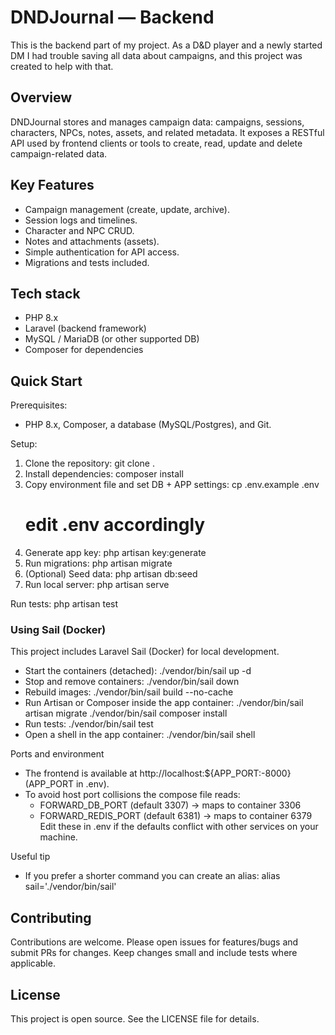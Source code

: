 # DNDJournal — Backend

This is the backend part of my project. As a D&D player and a newly started DM I had trouble saving all data about campaigns, and this project was created to help with that.

## Overview
DNDJournal stores and manages campaign data: campaigns, sessions, characters, NPCs, notes, assets, and related metadata. It exposes a RESTful API used by frontend clients or tools to create, read, update and delete campaign-related data.

## Key Features
- Campaign management (create, update, archive).
- Session logs and timelines.
- Character and NPC CRUD.
- Notes and attachments (assets).
- Simple authentication for API access.
- Migrations and tests included.

## Tech stack
- PHP 8.x
- Laravel (backend framework)
- MySQL / MariaDB (or other supported DB)
- Composer for dependencies

## Quick Start

Prerequisites:
- PHP 8.x, Composer, a database (MySQL/Postgres), and Git.

Setup:
1. Clone the repository:
   git clone <repo-url> .
2. Install dependencies:
   composer install
3. Copy environment file and set DB + APP settings:
   cp .env.example .env
   # edit .env accordingly
4. Generate app key:
   php artisan key:generate
5. Run migrations:
   php artisan migrate
6. (Optional) Seed data:
   php artisan db:seed
7. Run local server:
   php artisan serve

Run tests:
php artisan test

### Using Sail (Docker)

This project includes Laravel Sail (Docker) for local development.

- Start the containers (detached):
  ./vendor/bin/sail up -d
- Stop and remove containers:
  ./vendor/bin/sail down
- Rebuild images:
  ./vendor/bin/sail build --no-cache
- Run Artisan or Composer inside the app container:
  ./vendor/bin/sail artisan migrate
  ./vendor/bin/sail composer install
- Run tests:
  ./vendor/bin/sail test
- Open a shell in the app container:
  ./vendor/bin/sail shell

Ports and environment
- The frontend is available at http://localhost:${APP_PORT:-8000} (APP_PORT in .env).
- To avoid host port collisions the compose file reads:
  - FORWARD_DB_PORT (default 3307) → maps to container 3306
  - FORWARD_REDIS_PORT (default 6381) → maps to container 6379
  Edit these in .env if the defaults conflict with other services on your machine.

Useful tip
- If you prefer a shorter command you can create an alias:
  alias sail='./vendor/bin/sail'

## Contributing
Contributions are welcome. Please open issues for features/bugs and submit PRs for changes. Keep changes small and include tests where applicable.

## License
This project is open source. See the LICENSE file for details.
